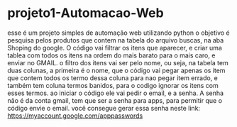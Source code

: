 # projeto1-Automacao-Web

esse é um projeto simples de automação web utilizando python 
o objetivo é pesquisa pelos produtos que contem na tabela do arquivo buscas, na aba Shoping do google. O código vai filtrar os itens que aparecer, e criar uma tablea com todos os itens na ordem do mais barato para o mais caro, e enviar no GMAIL.
o filtro dos itens vai ser pelo nome, ou seja, na tabela tem duas colunas, a primeira é o nome, que o código vai pegar apenas os item que contem todos os termo dessa coluna para nao pegar item errado, e também tem coluna termos banidos, para o codigo ignorar os itens com esses termos. 
ao iniciar o código ele vai pedir o email, e a senha. A senha não é da conta gmail, tem que ser a senha para apps, para permitir que o código envie o email. você consegue gerar essa senha neste link: https://myaccount.google.com/apppasswords

